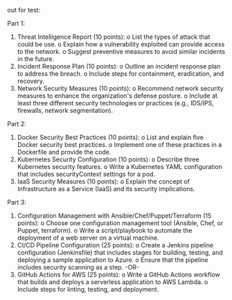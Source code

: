 out for test:

Part 1:
  1. Threat Intelligence Report (10 points): 
    o List the types of attack that could be use. 
    o Explain how a vulnerability exploited can provide access to the network. 
    o Suggest preventive measures to avoid similar incidents in the future. 
  2. Incident Response Plan (10 points): 
    o Outline an incident response plan to address the breach. 
    o Include steps for containment, eradication, and recovery. 
  3. Network Security Measures (10 points): 
    o Recommend network security measures to enhance the organization's defense posture. 
    o Include at least three different security technologies or practices (e.g., IDS/IPS, firewalls, network segmentation).

Part 2:
  1. Docker Security Best Practices (10 points): 
    o List and explain five Docker security best practices. 
    o Implement one of these practices in a Dockerfile and provide the code. 
  2. Kubernetes Security Configuration (10 points): 
    o Describe three Kubernetes security features. 
    o Write a Kubernetes YAML configuration that includes securityContext settings for a pod. 
  3. IaaS Security Measures (10 points): 
    o Explain the concept of Infrastructure as a Service (IaaS) and its security implications.

Part 3:
  1. Configuration Management with Ansible/Chef/Puppet/Terraform (15 points): 
    o Choose one configuration management tool (Ansible, Chef, or Puppet, terraform). 
    o Write a script/playbook to automate the deployment of a web server on a virtual machine. 
  2. CI/CD Pipeline Configuration (25 points): 
    o Create a Jenkins pipeline configuration (Jenkinsfile) that includes stages for building, testing, and deploying a sample application to Azure. 
    o Ensure that the pipeline includes security scanning as a step. 
  -OR- 
  3. GitHub Actions for AWS (25 points): 
    o Write a GitHub Actions workflow that builds and deploys a serverless application to AWS Lambda. 
    o Include steps for linting, testing, and deployment.
